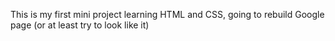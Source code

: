 This is my first mini project learning HTML and CSS, going to rebuild Google page (or at least try to look like it)
